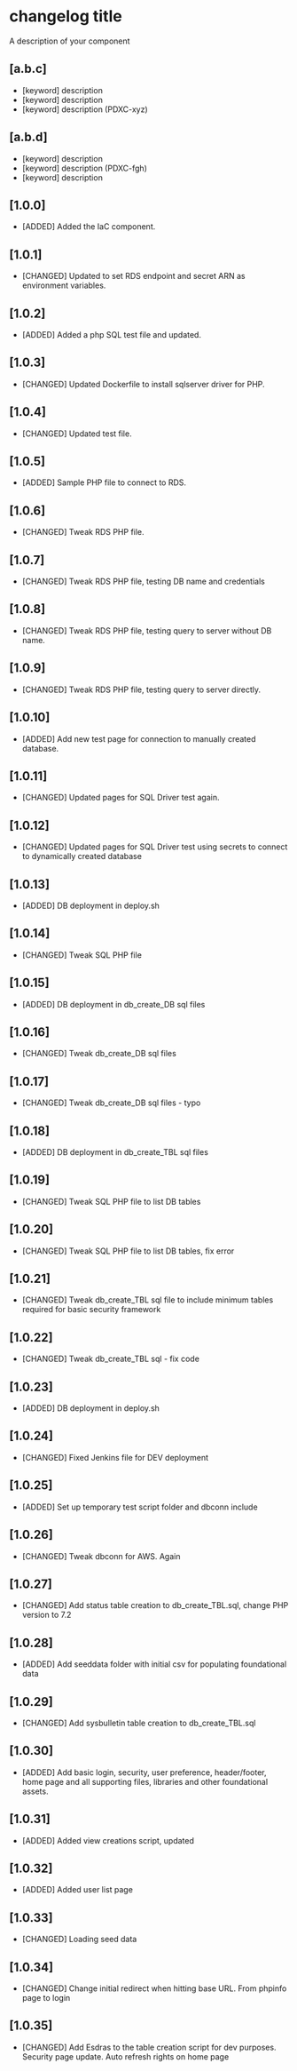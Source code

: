 # changelog title

A description of your component

## [a.b.c]

* [keyword] description
* [keyword] description
* [keyword] description  (PDXC-xyz)

## [a.b.d]

* [keyword] description
* [keyword] description (PDXC-fgh)
* [keyword] description

<!---
keyword amongst: SECURITY, BUGFIX, FEATURE, ENHANCEMENT or PERFORMANCE
and a.b.c matching the version number of the package. (mandatory)
check https://github.dxc.com/Platform-DXC/release-pipeline/blob/master/docs/CHANGE.md
-->


## [1.0.0]
* [ADDED] Added the IaC component.

## [1.0.1]
* [CHANGED] Updated to set RDS endpoint and secret ARN as environment variables.

## [1.0.2]
* [ADDED] Added a php SQL test file and updated.

## [1.0.3]
* [CHANGED] Updated Dockerfile to install sqlserver driver for PHP.

## [1.0.4]
* [CHANGED] Updated test file. 

## [1.0.5]
* [ADDED] Sample PHP file to connect to RDS. 

## [1.0.6]
* [CHANGED] Tweak RDS PHP file.

## [1.0.7]
* [CHANGED] Tweak RDS PHP file, testing DB name and credentials

## [1.0.8]
* [CHANGED] Tweak RDS PHP file, testing query to server without DB name.

## [1.0.9]
* [CHANGED] Tweak RDS PHP file, testing query to server directly.

## [1.0.10]
* [ADDED] Add new test page for connection to manually created database.

## [1.0.11]
* [CHANGED] Updated pages for SQL Driver test again.

## [1.0.12]
* [CHANGED] Updated pages for SQL Driver test using secrets to connect to dynamically created database

## [1.0.13]
* [ADDED] DB deployment in deploy.sh

## [1.0.14]
* [CHANGED] Tweak SQL PHP file

## [1.0.15]
* [ADDED] DB deployment in db_create_DB sql files

## [1.0.16]
* [CHANGED] Tweak db_create_DB sql files

## [1.0.17]
* [CHANGED] Tweak db_create_DB sql files - typo

## [1.0.18]
* [ADDED] DB deployment in db_create_TBL sql files

## [1.0.19]
* [CHANGED] Tweak SQL PHP file to list DB tables

## [1.0.20]
* [CHANGED] Tweak SQL PHP file to list DB tables, fix error

## [1.0.21]
* [CHANGED] Tweak db_create_TBL sql file to include minimum tables required for basic security framework

## [1.0.22]
* [CHANGED] Tweak db_create_TBL sql - fix code

## [1.0.23]
* [ADDED] DB deployment in deploy.sh

## [1.0.24]
* [CHANGED] Fixed Jenkins file for DEV deployment

## [1.0.25]
* [ADDED] Set up temporary test script folder and dbconn include

## [1.0.26]
* [CHANGED] Tweak dbconn for AWS. Again

## [1.0.27]
* [CHANGED] Add status table creation to db_create_TBL.sql, change PHP version to 7.2

## [1.0.28]
* [ADDED] Add seeddata folder with initial csv for populating foundational data

## [1.0.29]
* [CHANGED] Add sysbulletin table creation to db_create_TBL.sql

## [1.0.30]
* [ADDED] Add basic login, security, user preference, header/footer, home page and all supporting files, libraries and other foundational assets.

## [1.0.31]
* [ADDED] Added view creations script, updated

## [1.0.32]
* [ADDED] Added user list page

## [1.0.33]
* [CHANGED] Loading seed data 

## [1.0.34]
* [CHANGED] Change initial redirect when hitting base URL.  From phpinfo page to login 

## [1.0.35]
* [CHANGED] Add Esdras to the table creation script for dev purposes. Security page update.  Auto refresh rights on home page

